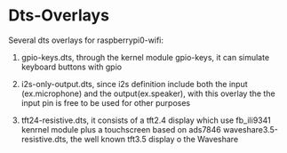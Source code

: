 # Dts-Overlays
Several dts overlays for raspberrypi0-wifi:
1. gpio-keys.dts, through the kernel module gpio-keys, it can simulate keyboard buttons with gpio

2. i2s-only-output.dts, since i2s definition include both the input (ex.microphone) and the output(ex.speaker), with this overlay the the input pin is free to be                     used for other purposes

3. tft24-resistive.dts, it consists of a tft2.4 display which use fb_ili9341 kenrnel module plus a touchscreen based on ads7846
waveshare3.5-resistive.dts, the well known tft3.5 display o the Waveshare
